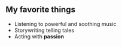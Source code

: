 ## My favorite things
* Listening to powerful and soothing music
* Storywriting telling tales
* Acting with **passion**
